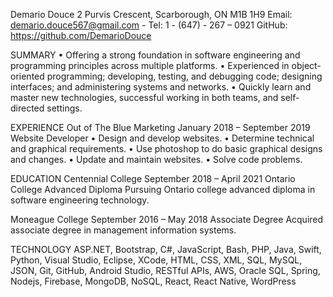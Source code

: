 Demario Douce
2 Purvis Crescent, Scarborough, ON M1B 1H9
Email: demario.douce567@gmail.com - Tel: 1 - (647) - 267 – 0921
GitHub: https://github.com/DemarioDouce

SUMMARY
• Offering a strong foundation in software engineering and programming principles across multiple platforms.
• Experienced in object-oriented programming; developing, testing, and debugging code; designing interfaces; and administering systems and networks.
• Quickly learn and master new technologies, successful working in both teams, and self-directed settings.

EXPERIENCE
Out of The Blue Marketing January 2018 – September 2019
Website Developer
• Design and develop websites.
• Determine technical and graphical requirements.
• Use photoshop to do basic graphical designs and changes.
• Update and maintain websites.
• Solve code problems.

EDUCATION
Centennial College September 2018 – April 2021
Ontario College Advanced Diploma
Pursuing Ontario college advanced diploma in software engineering technology.

Moneague College September 2016 – May 2018
Associate Degree
Acquired associate degree in management information systems.

TECHNOLOGY
ASP.NET, Bootstrap, C#, JavaScript, Bash, PHP, Java, Swift, Python, Visual Studio, Eclipse, XCode, HTML, CSS, XML, SQL, MySQL, JSON, Git, GitHub, Android Studio, RESTful APIs, AWS, Oracle SQL, Spring, Nodejs, Firebase, MongoDB, NoSQL, React, React Native, WordPress
